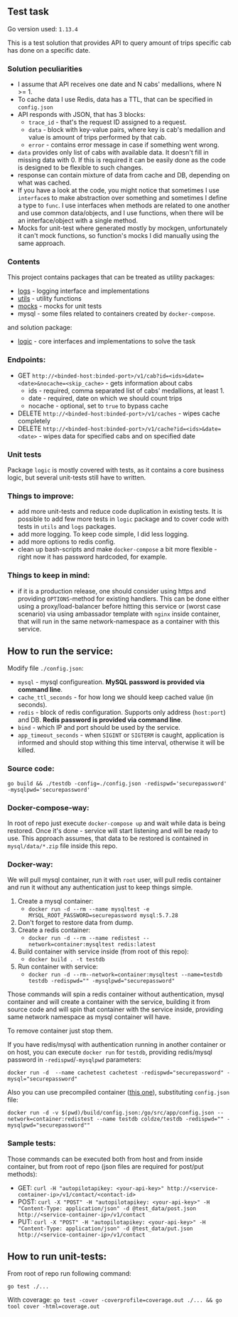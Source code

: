## Test task

Go version used: `1.13.4`

This is a test solution that provides API to query amount of trips specific cab has done on a specific date.

### Solution peculiarities
* I assume that API receives one date and N cabs' medallions, where N >= 1.
* To cache data I use Redis, data has a TTL, that can be specified in `config.json`
* API responds with JSON, that has 3 blocks:
    * `trace_id` - that's the request ID assigned to a request.
    * `data` - block with key-value pairs, where key is cab's medallion and value is amount of trips performed by that cab.
    * `error` - contains error message in case if something went wrong.
* `data` provides only list of cabs with available data. It doesn't fill in missing data with 0. If this is required it can be easily done as the code is designed to be flexible to such changes.
* response can contain mixture of data from cache and DB, depending on what was cached.
* If you have a look at the code, you might notice that sometimes I use `interface`s to make abstraction over something and sometimes I define a type to `func`. I use interfaces when methods are related to one another and use common data/objects, and I use functions, when there will be an interface/object with a single method.
* Mocks for unit-test where generated mostly by mockgen, unfortunately it can't mock functions, so function's mocks I did manually using the same approach.

### Contents
This project contains packages that can be treated as utility packages:
* [logs](logs/README.md) - logging interface and implementations
* [utils](utils/README.md) - utility functions
* [mocks](mocks/README.md) - mocks for unit tests
* mysql - some files related to containers created by `docker-compose`.

and solution package:
* [logic](logic/README.md) - core interfaces and implementations to solve the task

### Endpoints:
* GET `http://<binded-host:binded-port>/v1/cab?id=<ids>&date=<date>&nocache=<skip_cache>` - gets information about cabs
    * ids - required, comma separated list of cabs' medallions, at least 1.
    * date - required, date on which we should count trips
    * nocache - optional, set to `true` to bypass cache
* DELETE `http://<binded-host:binded-port>/v1/caches` - wipes cache completely
* DELETE `http://<binded-host:binded-port>/v1/cache?id=<ids>&date=<date>` - wipes data for specified cabs and on specified date

### Unit tests
Package `logic` is mostly covered with tests, as it contains a core business logic, but several unit-tests still have to written.

### Things to improve:
* add more unit-tests and reduce code duplication in existing tests. It is possible to add few more tests in `logic` package
and to cover code with tests in `utils` and `logs` packages.
* add more logging. To keep code simple, I did less logging.
* add more options to redis config.
* clean up bash-scripts and make `docker-compose` a bit more flexible - right now it has password hardcoded, for example.

### Things to keep in mind:
* if it is a production release, one should consider using https and providing `OPTIONS`-method for existing handlers.
 This can be done either using a proxy/load-balancer before hitting this service or (worst case scenario) via using
 ambassador template with `nginx` inside container, that will run in the same network-namespace as a container with this service.


## How to run the service:
Modify file `./config.json`:
* `mysql` - mysql configureation. **MySQL password is provided via command line**.
* `cache_ttl_seconds` - for how long we should keep cached value (in seconds).
* `redis` - block of redis configuration. Supports only address (`host:port`) and DB. **Redis password is provided via
command line**.
* `bind` - which IP and port should be used by the service.
* `app_timeout_seconds` - when `SIGINT` or `SIGTERM` is caught, application is informed and should stop withing this
time interval, otherwise it will be killed.

### Source code:
`go build && ./testdb -config=./config.json -redispwd='securepassword' -mysqlpwd='securepassword'`
### Docker-compose-way:
In root of repo just execute `docker-compose up` and wait while data is being restored. Once it's done - service will start listening and will be ready to use.
This approach assumes, that data to be restored is contained in `mysql/data/*.zip` file inside this repo.
### Docker-way:
We will pull mysql container, run it with `root` user, will pull redis container and run it without any authentication just to keep things simple.
1. Create a mysql container:
    * `docker run -d --rm --name mysqltest -e MYSQL_ROOT_PASSWORD=securepassword mysql:5.7.28`
2. Don't forget to restore data from dump.
3. Create a redis container:
    * `docker run -d --rm --name redistest --network=container:mysqltest redis:latest`
4. Build container with service inside (from root of this repo):
    * `docker build . -t testdb`
5. Run container with service:
    * `docker run -d --rm--network=container:mysqltest --name=testdb testdb -redispwd="" -mysqlpwd="securepassword"`

Those commands will spin a redis container without authentication, mysql container and will create a container with the service,
building it from source code and will spin that container with the service inside, providing same network namespace as
mysql container will have.

To remove container just stop them.

If you have redis/mysql with authentication running in another container or on host, you can execute `docker run` for `testdb`,
providing redis/mysql password in `-redispwd`/`-mysqlpwd` parameters:

`docker run -d  --name cachetest cachetest -redispwd="securepassword" -mysql="securepassword"`

Also you can use precompiled container ([this one](https://hub.docker.com/repository/docker/coldze/testdb)), substituting `config.json` file:

`docker run -d -v $(pwd)/build/config.json:/go/src/app/config.json --network=container:redistest --name testdb coldze/testdb -redispwd="" -mysqlpwd="securepassword""`

### Sample tests:
Those commands can be executed both from host and from inside container, but from root of repo (json files are required for post/put methods):
* GET: `curl -H "autopilotapikey: <your-api-key>" http://<service-container-ip>/v1/contact/<contact-id>`
* POST: `curl -X "POST" -H "autopilotapikey: <your-api-key>" -H "Content-Type: application/json" -d @test_data/post.json http://<service-container-ip>/v1/contact`
* PUT: `curl -X "POST" -H "autopilotapikey: <your-api-key>" -H "Content-Type: application/json" -d @test_data/put.json http://<service-container-ip>/v1/contact`

## How to run unit-tests:
From root of repo run following command:

`go test ./...`

With coverage:
`go test -cover -coverprofile=coverage.out ./... && go tool cover -html=coverage.out`
